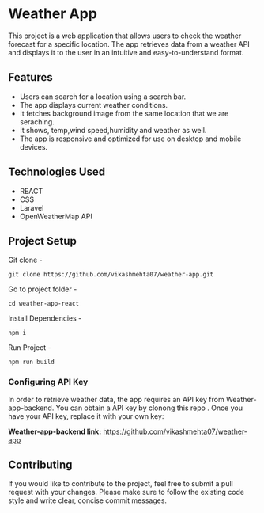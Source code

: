 # Weather App
This project is a web application that allows users to check the weather forecast for a specific location. The app retrieves data from a weather API and displays it to the user in an intuitive and easy-to-understand format.

## Features
* Users can search for a location using a search bar.
* The app displays current weather conditions.
* It fetches background image from the same location that we are seraching.
* It shows, temp,wind speed,humidity and weather as well.
* The app is responsive and optimized for use on desktop and mobile devices.
## Technologies Used
* REACT
* CSS
* Laravel
* OpenWeatherMap API

## Project Setup
Git clone -
```console
git clone https://github.com/vikashmehta07/weather-app.git
```
Go to project folder -
```console
cd weather-app-react
```
Install Dependencies -
```console
npm i
```
Run Project -
```
npm run build
```

### Configuring API Key
In order to retrieve weather data, the app requires an API key from Weather-app-backend. You can obtain a  API key by clonong this repo . 
Once you have your API key, replace it with your own key:

**Weather-app-backend link:** https://github.com/vikashmehta07/weather-app



## Contributing
If you would like to contribute to the project, feel free to submit a pull request with your changes. Please make sure to follow the existing code style and write clear, concise commit messages.
